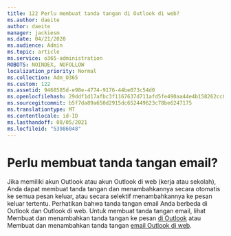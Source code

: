 ```yaml
---
title: 122 Perlu membuat tanda tangan di Outlook di web?
ms.author: daeite
author: daeite
manager: jackiesm
ms.date: 04/21/2020
ms.audience: Admin
ms.topic: article
ms.service: o365-administration
ROBOTS: NOINDEX, NOFOLLOW
localization_priority: Normal
ms.collection: Adm_O365
ms.custom: 122
ms.assetid: 9468585d-e98e-4774-9176-44be073c54d0
ms.openlocfilehash: 29ddf1d17afbc3f1167637d711afd5fe490aa44e4b158262cc891f0632c81c8c
ms.sourcegitcommit: b5f7da89a650d2915dc652449623c78be6247175
ms.translationtype: MT
ms.contentlocale: id-ID
ms.lasthandoff: 08/05/2021
ms.locfileid: "53986048"
---
```

# <a name="need-to-create-an-email-signature"></a>Perlu membuat tanda tangan email?

Jika memiliki akun Outlook atau akun Outlook di web (kerja atau sekolah), Anda dapat membuat tanda tangan dan menambahkannya secara otomatis ke semua pesan keluar, atau secara selektif menambahkannya ke pesan keluar tertentu. Perhatikan bahwa tanda tangan email Anda berbeda di Outlook dan Outlook di web. Untuk membuat tanda tangan email, lihat Membuat dan menambahkan tanda tangan ke pesan [di Outlook](https://support.office.com/article/8ee5d4f4-68fd-464a-a1c1-0e1c80bb27f2.aspx) atau Membuat dan menambahkan tanda tangan [email Outlook di web](https://support.office.com/article/5ff9dcfd-d3f1-447b-b2e9-39f91b074ea3.aspx).

